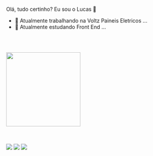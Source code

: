 Olá, tudo certinho? Eu sou o Lucas 👋

- 🔭 Atualmente trabalhando na Voltz Paineis Eletricos ...
- 🌱 Atualmente estudando Front End ...
  ##
  <br>
<div>
  <a href="https://github.com/Lucas-Antonio-Russo/github-readme-stats">
    <img height=200 align="center" src="https://github-readme-stats.vercel.app/api?username=Lucas-Antonio-Russo&locale=pt-br&show_icons=true&theme=tokyonight" />
  </a>
</div>

 ##
  <br>
<div> 
  <a href="https://www.instagram.com/olucas_russo/" target="_blank"><img src="https://img.shields.io/badge/-Instagram-%23E4405F?style=for-the-badge&logo=instagram&logoColor=white" target="_blank"></a>
  <a href = "mailto:lucasrusso2002@gmail.com"><img src="https://img.shields.io/badge/-Gmail-%23333?style=for-the-badge&logo=gmail&logoColor=white" target="_blank"></a>
  <a href="https://www.linkedin.com/in/lucasantoniorusso/" target="_blank"><img src="https://img.shields.io/badge/-LinkedIn-%230077B5?style=for-the-badge&logo=linkedin&logoColor=white" target="_blank"></a> 
</div>
